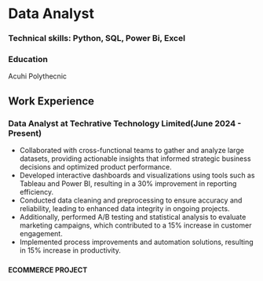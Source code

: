 # Data Analyst

### Technical skills: Python, SQL, Power Bi, Excel

### Education
Acuhi Polythecnic

## Work Experience
### Data Analyst at Techrative Technology Limited(June 2024   - Present)

- Collaborated with cross-functional teams to gather and analyze large datasets, providing actionable insights that informed strategic business decisions and 
  optimized product performance.
- Developed interactive dashboards and visualizations using tools such as Tableau and Power BI, resulting in a 30% improvement in reporting efficiency.
- Conducted data cleaning and preprocessing to ensure accuracy and reliability, leading to enhanced data integrity in ongoing projects.
-  Additionally, performed A/B testing and statistical analysis to evaluate marketing campaigns, which contributed to a 15% increase in customer engagement.
-  Implemented process improvements and automation solutions, resulting in 15% increase in productivity.

### 
**ECOMMERCE PROJECT**
